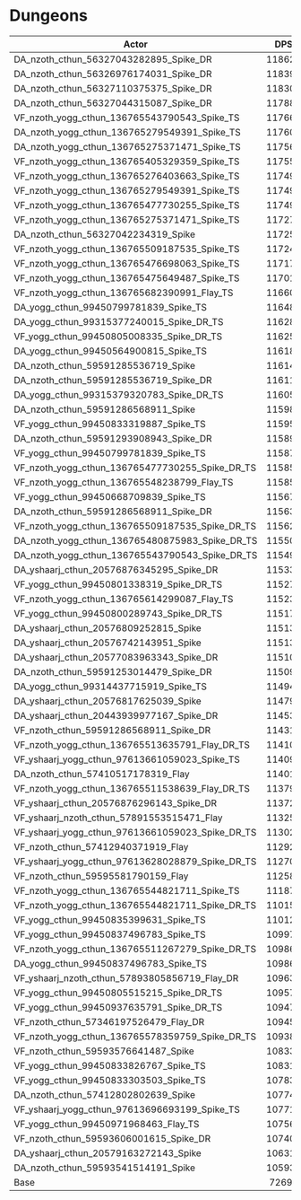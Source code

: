 # Dungeons
| Actor | DPS | Increase |
|---|:---:|:---:|
|DA_nzoth_cthun_56327043282895_Spike_DR|118621|63.18%|
|DA_nzoth_cthun_56326976174031_Spike_DR|118392|62.86%|
|DA_nzoth_cthun_56327110375375_Spike_DR|118308|62.75%|
|DA_nzoth_cthun_56327044315087_Spike_DR|117888|62.17%|
|VF_nzoth_yogg_cthun_136765543790543_Spike_TS|117660|61.85%|
|DA_nzoth_yogg_cthun_136765279549391_Spike_TS|117606|61.78%|
|DA_nzoth_yogg_cthun_136765275371471_Spike_TS|117564|61.72%|
|VF_nzoth_yogg_cthun_136765405329359_Spike_TS|117551|61.70%|
|VF_nzoth_yogg_cthun_136765276403663_Spike_TS|117498|61.63%|
|VF_nzoth_yogg_cthun_136765279549391_Spike_TS|117496|61.63%|
|VF_nzoth_yogg_cthun_136765477730255_Spike_TS|117494|61.63%|
|VF_nzoth_yogg_cthun_136765275371471_Spike_TS|117274|61.32%|
|DA_nzoth_cthun_56327042234319_Spike|117250|61.29%|
|VF_nzoth_yogg_cthun_136765509187535_Spike_TS|117245|61.28%|
|VF_nzoth_yogg_cthun_136765476698063_Spike_TS|117175|61.19%|
|VF_nzoth_yogg_cthun_136765475649487_Spike_TS|117017|60.97%|
|VF_nzoth_yogg_cthun_136765682390991_Flay_TS|116602|60.40%|
|DA_yogg_cthun_99450799781839_Spike_TS|116488|60.24%|
|DA_yogg_cthun_99315377240015_Spike_DR_TS|116288|59.97%|
|VF_yogg_cthun_99450805008335_Spike_DR_TS|116253|59.92%|
|DA_yogg_cthun_99450564900815_Spike_TS|116180|59.82%|
|DA_nzoth_cthun_59591285536719_Spike|116148|59.77%|
|DA_nzoth_cthun_59591285536719_Spike_DR|116110|59.72%|
|DA_yogg_cthun_99315379320783_Spike_DR_TS|116053|59.64%|
|DA_nzoth_cthun_59591286568911_Spike|115980|59.54%|
|VF_yogg_cthun_99450833319887_Spike_TS|115957|59.51%|
|DA_nzoth_cthun_59591293908943_Spike_DR|115894|59.42%|
|VF_yogg_cthun_99450799781839_Spike_TS|115879|59.40%|
|VF_nzoth_yogg_cthun_136765477730255_Spike_DR_TS|115855|59.37%|
|VF_nzoth_yogg_cthun_136765548238799_Flay_TS|115854|59.37%|
|VF_yogg_cthun_99450668709839_Spike_TS|115676|59.12%|
|DA_nzoth_cthun_59591286568911_Spike_DR|115632|59.06%|
|VF_nzoth_yogg_cthun_136765509187535_Spike_DR_TS|115623|59.05%|
|DA_nzoth_yogg_cthun_136765480875983_Spike_DR_TS|115504|58.89%|
|DA_nzoth_yogg_cthun_136765543790543_Spike_DR_TS|115499|58.88%|
|DA_yshaarj_cthun_20576876345295_Spike_DR|115335|58.66%|
|VF_yogg_cthun_99450801338319_Spike_DR_TS|115270|58.57%|
|VF_nzoth_yogg_cthun_136765614299087_Flay_TS|115235|58.52%|
|VF_yogg_cthun_99450800289743_Spike_DR_TS|115171|58.43%|
|DA_yshaarj_cthun_20576809252815_Spike|115138|58.38%|
|DA_yshaarj_cthun_20576742143951_Spike|115135|58.38%|
|DA_yshaarj_cthun_20577083963343_Spike_DR|115103|58.34%|
|DA_nzoth_cthun_59591253014479_Spike_DR|115096|58.33%|
|DA_yogg_cthun_99314437715919_Spike_TS|114946|58.12%|
|DA_yshaarj_cthun_20576817625039_Spike|114797|57.92%|
|DA_yshaarj_cthun_20443939977167_Spike_DR|114532|57.55%|
|VF_nzoth_cthun_59591286568911_Spike_DR|114313|57.25%|
|VF_nzoth_yogg_cthun_136765513635791_Flay_DR_TS|114103|56.96%|
|VF_yshaarj_yogg_cthun_97613661059023_Spike_TS|114092|56.95%|
|DA_nzoth_cthun_57410517178319_Flay|114018|56.84%|
|VF_nzoth_yogg_cthun_136765511538639_Flay_DR_TS|113799|56.54%|
|VF_yshaarj_cthun_20576876296143_Spike_DR|113721|56.44%|
|VF_yshaarj_nzoth_cthun_57891553515471_Flay|113255|55.79%|
|VF_yshaarj_yogg_cthun_97613661059023_Spike_DR_TS|113023|55.48%|
|VF_nzoth_cthun_57412940371919_Flay|112924|55.34%|
|VF_yshaarj_yogg_cthun_97613628028879_Spike_DR_TS|112702|55.03%|
|VF_nzoth_cthun_59595581790159_Flay|112585|54.87%|
|VF_nzoth_yogg_cthun_136765544821711_Spike_TS|111877|53.90%|
|VF_nzoth_yogg_cthun_136765544821711_Spike_DR_TS|110152|51.53%|
|VF_yogg_cthun_99450835399631_Spike_TS|110128|51.49%|
|VF_yogg_cthun_99450837496783_Spike_TS|109971|51.28%|
|VF_nzoth_yogg_cthun_136765511267279_Spike_DR_TS|109868|51.14%|
|DA_yogg_cthun_99450837496783_Spike_TS|109861|51.13%|
|VF_yshaarj_nzoth_cthun_57893805856719_Flay_DR|109632|50.81%|
|VF_yogg_cthun_99450805515215_Spike_DR_TS|109578|50.74%|
|VF_yogg_cthun_99450937635791_Spike_DR_TS|109471|50.59%|
|VF_nzoth_cthun_57346197526479_Flay_DR|109453|50.56%|
|VF_nzoth_yogg_cthun_136765578359759_Spike_DR_TS|109383|50.47%|
|VF_nzoth_cthun_59593576641487_Spike|108338|49.03%|
|VF_yogg_cthun_99450833826767_Spike_TS|108316|49.00%|
|VF_yogg_cthun_99450833303503_Spike_TS|107832|48.33%|
|DA_nzoth_cthun_57412802802639_Spike|107742|48.21%|
|VF_yshaarj_yogg_cthun_97613696693199_Spike_TS|107718|48.18%|
|VF_yogg_cthun_99450971968463_Flay_TS|107564|47.97%|
|VF_nzoth_cthun_59593606001615_Spike_DR|107409|47.75%|
|DA_yshaarj_cthun_20579163272143_Spike|106315|46.25%|
|DA_nzoth_cthun_59593541514191_Spike|105935|45.72%|
|Base|72695|0.00%|
